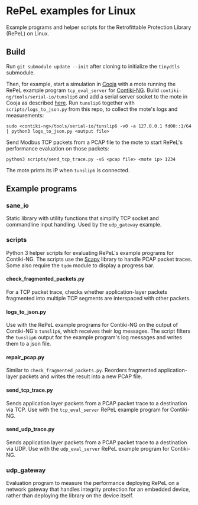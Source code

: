 # RePeL examples for Linux
Example programs and helper scripts for the Retrofittable Protection Library (RePeL) on Linux.

## Build

Run `git submodule update --init` after cloning to initialize the `tinydtls` submodule.

Then, for example, start a simulation in [Cooja](https://docs.contiki-ng.org/en/develop/doc/tutorials/Cooja-simulating-a-border-router.html) with a mote running the RePeL example program `tcp_eval_server` for [Contiki-NG](https://github.com/contiki-ng/contiki-ng).
Build `contiki-ng/tools/serial-io/tunslip6` and add a serial server socket to the mote in Cooja as described [here](https://docs.contiki-ng.org/en/develop/doc/tutorials/Cooja-simulating-a-border-router.html).
 Run `tunslip6` together with `scripts/logs_to_json.py` from this repo, to collect the mote's logs and measurements:
 ```
 sudo <contiki-ng>/tools/serial-io/tunslip6 -v0 -a 127.0.0.1 fd00::1/64 | python3 logs_to_json.py <output file>
 ```

 Send Modbus TCP packets from a PCAP file to the mote to start RePeL's performance evaluation on those packets:

 ```
 python3 scripts/send_tcp_trace.py -v6 <pcap file> <mote ip> 1234
 ```
The mote prints its IP when `tunslip6` is connected.

## Example programs

### sane_io
Static library with utility functions that simplify TCP socket and commandline input handling.
Used by the `udp_gateway` example.

### scripts
Python 3 helper scripts for evaluating RePeL's example programs for Contiki-NG.
The scripts use the [Scapy](https://scapy.net/) library to handle PCAP packet traces.
Some also require the `tqdm` module to display a progress bar.

#### check_fragmented_packets.py
For a TCP packet trace, checks whether application-layer packets fragmented into multiple TCP segments are interspaced with other packets.

#### logs_to_json.py
Use with the RePeL example programs for Contiki-NG on the output of Contiki-NG's `tunslip6`, which receives their log messages.
The script filters the `tunslip6` output for the example program's log messages and writes them to a json file.

#### repair_pcap.py
Similar to `check_fragmented_packets.py`. Reorders fragmented application-layer packets and writes the result into a new PCAP file.

#### send_tcp_trace.py
Sends application layer packets from a PCAP packet trace to a destination via TCP.
Use with the `tcp_eval_server` RePeL example program for Contiki-NG.

#### send_udp_trace.py
Sends application layer packets from a PCAP packet trace to a destination via UDP.
Use with the `udp_eval_server` RePeL example program for Contiki-NG.


### udp_gateway
Evaluation program to measure the performance deploying RePeL on a network
gateway that handles integrity protection for an embedded device, rather than
deploying the library on the device itself.
